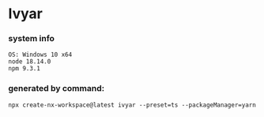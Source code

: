 # Ivyar

### system info

```
OS: Windows 10 x64
node 18.14.0
npm 9.3.1
```

### generated by command:

```
npx create-nx-workspace@latest ivyar --preset=ts --packageManager=yarn
```
